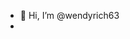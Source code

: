 - 👋 Hi, I’m @wendyrich63
-

<!---
wendyrich63/wendyrich63 is a ✨ special ✨ repository because its `README.md` (this file) appears on your GitHub profile.
You can click the Preview link to take a look at your changes.
--->
